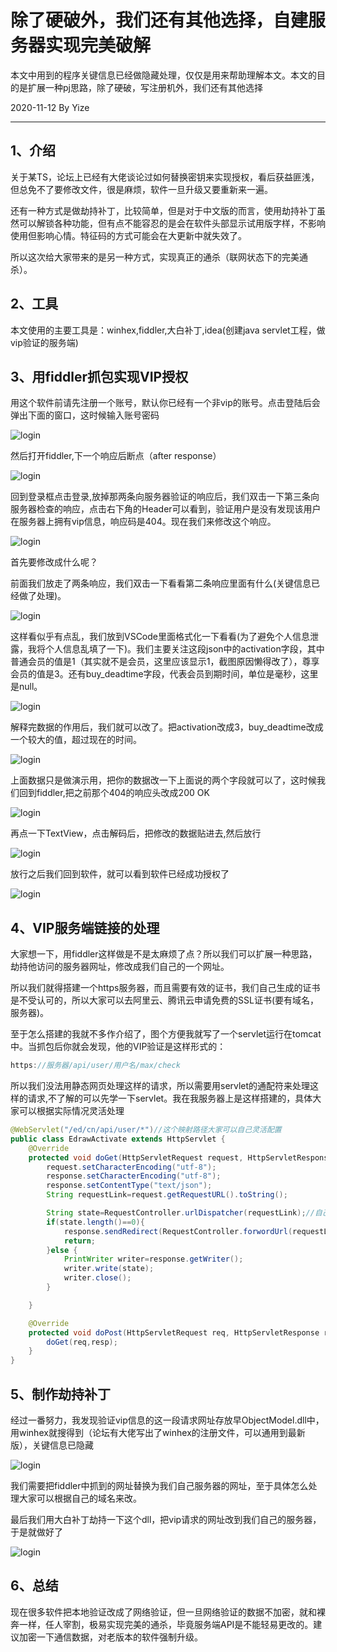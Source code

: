 # 除了硬破外，我们还有其他选择，自建服务器实现完美破解

本文中用到的程序关键信息已经做隐藏处理，仅仅是用来帮助理解本文。本文的目的是扩展一种pj思路，除了硬破，写注册机外，我们还有其他选择

2020-11-12 By Yize

---

## 1、介绍

关于某TS，论坛上已经有大佬谈论过如何替换密钥来实现授权，看后获益匪浅，但总免不了要修改文件，很是麻烦，软件一旦升级又要重新来一遍。

还有一种方式是做劫持补丁，比较简单，但是对于中文版的而言，使用劫持补丁虽然可以解锁各种功能，但有点不能容忍的是会在软件头部显示试用版字样，不影响使用但影响心情。特征码的方式可能会在大更新中就失效了。

所以这次给大家带来的是另一种方式，实现真正的通杀（联网状态下的完美通杀）。

## 2、工具

本文使用的主要工具是：winhex,fiddler,大白补丁,idea(创建java servlet工程，做vip验证的服务端)

## 3、用fiddler抓包实现VIP授权

用这个软件前请先注册一个账号，默认你已经有一个非vip的账号。点击登陆后会弹出下面的窗口，这时候输入账号密码

![login](img/edraw_login.png)

然后打开fiddler,下一个响应后断点（after response）

![login](img/edraw_after.png)

回到登录框点击登录,放掉那两条向服务器验证的响应后，我们双击一下第三条向服务器检查的响应，点击右下角的Header可以看到，验证用户是没有发现该用户在服务器上拥有vip信息，响应码是404。现在我们来修改这个响应。

![login](img/edraw_check.png)

首先要修改成什么呢？

前面我们放走了两条响应，我们双击一下看看第二条响应里面有什么(关键信息已经做了处理)。

![login](img/edraw_check_user_info.png)

这样看似乎有点乱，我们放到VSCode里面格式化一下看看(为了避免个人信息泄露，我将个人信息乱填了一下)。我们主要关注这段json中的activation字段，其中普通会员的值是1（其实就不是会员，这里应该显示1，截图原因懒得改了），尊享会员的值是3。还有buy_deadtime字段，代表会员到期时间，单位是毫秒，这里是null。

![login](img/data.png)

解释完数据的作用后，我们就可以改了。把activation改成3，buy_deadtime改成一个较大的值，超过现在的时间。

![login](img/data_mock.png)

上面数据只是做演示用，把你的数据改一下上面说的两个字段就可以了，这时候我们回到fiddler,把之前那个404的响应头改成200 OK

![login](img/edraw_check_ok.png)

再点一下TextView，点击解码后，把修改的数据贴进去,然后放行

![login](img/checkmod.png)

放行之后我们回到软件，就可以看到软件已经成功授权了

![login](img/success.png)

## 4、VIP服务端链接的处理

大家想一下，用fiddler这样做是不是太麻烦了点？所以我们可以扩展一种思路，劫持他访问的服务器网址，修改成我们自己的一个网址。

所以我们就得搭建一个https服务器，而且需要有效的证书，我们自己生成的证书是不受认可的，所以大家可以去阿里云、腾讯云申请免费的SSL证书(要有域名，服务器)。

至于怎么搭建的我就不多作介绍了，图个方便我就写了一个servlet运行在tomcat中。当抓包后你就会发现，他的VIP验证是这样形式的：

```java
https://服务器/api/user/用户名/max/check

```

所以我们没法用静态网页处理这样的请求，所以需要用servlet的通配符来处理这样的请求,不了解的可以先学一下servlet。我在我服务器上是这样搭建的，具体大家可以根据实际情况灵活处理

```java
@WebServlet("/ed/cn/api/user/*")//这个映射路径大家可以自己灵活配置
public class EdrawActivate extends HttpServlet {
    @Override
    protected void doGet(HttpServletRequest request, HttpServletResponse response) throws ServletException, IOException {
        request.setCharacterEncoding("utf-8");
        response.setCharacterEncoding("utf-8");
        response.setContentType("text/json");
        String requestLink=request.getRequestURL().toString();

        String state=RequestController.urlDispatcher(requestLink);//自己灵活处理，我这里是符合规则的就返回一条修改过的vip信息，也就是前面说的fiddler修改的内容，那段json
        if(state.length()==0){
            response.sendRedirect(RequestController.forwordUrl(requestLink));//自己灵活处理,我这里只管vip验证信息，其他信息一律转发了
            return;
        }else {
            PrintWriter writer=response.getWriter();
            writer.write(state);
            writer.close();
        }

    }

    @Override
    protected void doPost(HttpServletRequest req, HttpServletResponse resp) throws ServletException, IOException {
        doGet(req,resp);
    }
}

```

## 5、制作劫持补丁

经过一番努力，我发现验证vip信息的这一段请求网址存放早ObjectModel.dll中，用winhex就搜得到（论坛有大佬写出了winhex的注册文件，可以通用到最新版），关键信息已隐藏

![login](img/edraw_winhex.png)

我们需要把fiddler中抓到的网址替换为我们自己服务器的网址，至于具体怎么处理大家可以根据自己的域名来改。

最后我们用大白补丁劫持一下这个dll，把vip请求的网址改到我们自己的服务器，于是就做好了

![login](img/baymax.png)

## 6、总结

现在很多软件把本地验证改成了网络验证，但一旦网络验证的数据不加密，就和裸奔一样，任人宰割，极易实现完美的通杀，毕竟服务端API是不能轻易更改的。建议加密一下通信数据，对老版本的软件强制升级。
